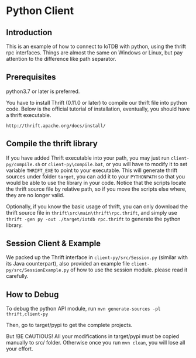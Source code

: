 <!--

    Licensed to the Apache Software Foundation (ASF) under one
    or more contributor license agreements.  See the NOTICE file
    distributed with this work for additional information
    regarding copyright ownership.  The ASF licenses this file
    to you under the Apache License, Version 2.0 (the
    "License"); you may not use this file except in compliance
    with the License.  You may obtain a copy of the License at

        http://www.apache.org/licenses/LICENSE-2.0

    Unless required by applicable law or agreed to in writing,
    software distributed under the License is distributed on an
    "AS IS" BASIS, WITHOUT WARRANTIES OR CONDITIONS OF ANY
    KIND, either express or implied.  See the License for the
    specific language governing permissions and limitations
    under the License.

-->

# Python Client
## Introduction
This is an example of how to connect to IoTDB with python, using the thrift rpc interfaces. Things 
are almost the same on Windows or Linux, but pay attention to the difference like path separator.

## Prerequisites
python3.7 or later is preferred.

You have to install Thrift (0.11.0 or later) to compile our thrift file into python code. Below is the official
tutorial of installation, eventually, you should have a thrift executable.
```
http://thrift.apache.org/docs/install/
```

## Compile the thrift library
If you have added Thrift executable into your path, you may just run `client-py/compile.sh` or
 `client-py\compile.bat`, or you will have to modify it to set variable `THRIFT_EXE` to point to
your executable. This will generate thrift sources under folder `target`, you can add it to your
`PYTHONPATH` so that you would be able to use the library in your code. Notice that the scripts
locate the thrift source file by relative path, so if you move the scripts else where, they are
no longer valid.

Optionally, if you know the basic usage of thrift, you can only download the thrift source file in
`thrift\src\main\thrift\rpc.thrift`, and simply use `thrift -gen py -out ./target/iotdb rpc.thrift` 
to generate the python library.

## Session Client & Example
We packed up the Thrift interface in `client-py/src/Session.py` (similar with its Java counterpart), also provided 
an example file `client-py/src/SessionExample.py` of how to use the session module. please read it carefully.

## How to Debug

To debug the python API module, run `mvn generate-sources -pl thrift,client-py`

Then, go to target/pypi to get the complete projects.

But !BE CAUTIOUS!
All your modifications in target/pypi must be copied manually to src/ folder.
Otherwise once you run `mvn clean`, you will lose all your effort.

